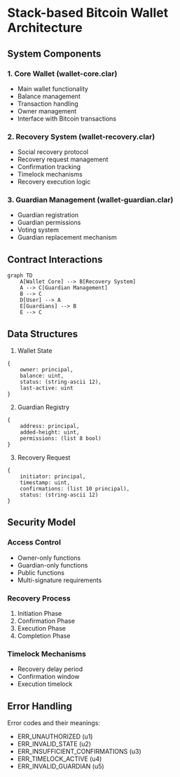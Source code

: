 # Stack-based Bitcoin Wallet Architecture

## System Components

### 1. Core Wallet (wallet-core.clar)
- Main wallet functionality
- Balance management
- Transaction handling
- Owner management
- Interface with Bitcoin transactions

### 2. Recovery System (wallet-recovery.clar)
- Social recovery protocol
- Recovery request management
- Confirmation tracking
- Timelock mechanisms
- Recovery execution logic

### 3. Guardian Management (wallet-guardian.clar)
- Guardian registration
- Guardian permissions
- Voting system
- Guardian replacement mechanism

## Contract Interactions

```mermaid
graph TD
    A[Wallet Core] --> B[Recovery System]
    A --> C[Guardian Management]
    B --> C
    D[User] --> A
    E[Guardians] --> B
    E --> C
```

## Data Structures

1. Wallet State
```clarity
{
    owner: principal,
    balance: uint,
    status: (string-ascii 12),
    last-active: uint
}
```

2. Guardian Registry
```clarity
{
    address: principal,
    added-height: uint,
    permissions: (list 8 bool)
}
```

3. Recovery Request
```clarity
{
    initiator: principal,
    timestamp: uint,
    confirmations: (list 10 principal),
    status: (string-ascii 12)
}
```

## Security Model

### Access Control
- Owner-only functions
- Guardian-only functions
- Public functions
- Multi-signature requirements

### Recovery Process
1. Initiation Phase
2. Confirmation Phase
3. Execution Phase
4. Completion Phase

### Timelock Mechanisms
- Recovery delay period
- Confirmation window
- Execution timelock

## Error Handling

Error codes and their meanings:
- ERR_UNAUTHORIZED (u1)
- ERR_INVALID_STATE (u2)
- ERR_INSUFFICIENT_CONFIRMATIONS (u3)
- ERR_TIMELOCK_ACTIVE (u4)
- ERR_INVALID_GUARDIAN (u5)
